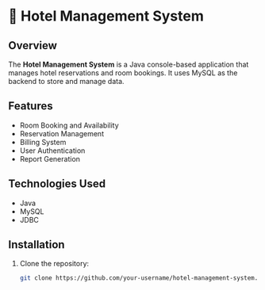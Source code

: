 # 🏨 Hotel Management System

## Overview
The **Hotel Management System** is a Java console-based application that manages hotel reservations and room bookings. It uses MySQL as the backend to store and manage data.

## Features
- Room Booking and Availability
- Reservation Management
- Billing System
- User Authentication
- Report Generation

## Technologies Used
- Java
- MySQL
- JDBC

## Installation
1. Clone the repository:
   ```bash
   git clone https://github.com/your-username/hotel-management-system.git

